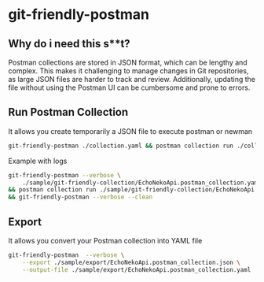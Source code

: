 # git-friendly-postman

## Why do i need this s**t?

Postman collections are stored in JSON format, which can be lengthy and complex. This makes it challenging to manage changes in Git repositories, as large JSON files are harder to track and review. Additionally, updating the file without using the Postman UI can be cumbersome and prone to errors.



## Run Postman Collection

It allows you create temporarily a JSON file to execute postman or newman 

```sh
git-friendly-postman ./collection.yaml && postman collection run ./collection.json && git-friendly-postman --clean
```

Example with logs
```sh
git-friendly-postman --verbose \
    ./sample/git-friendly-collection/EchoNekoApi.postman_collection.yaml \
&& postman collection run ./sample/git-friendly-collection/EchoNekoApi.postman_collection.json \
&& git-friendly-postman --verbose --clean
```

## Export 

It allows you convert your Postman collection into YAML file

```sh
git-friendly-postman  --verbose \
    --export ./sample/export/EchoNekoApi.postman_collection.json \
    --output-file ./sample/export/EchoNekoApi.postman_collection.yaml
```